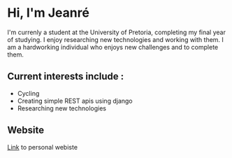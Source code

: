 # Hi, I'm Jeanré
 
I'm currenly a student at the University of Pretoria, completing my final year of studying. I enjoy researching new technologies and working with them. I am a hardworking individual who enjoys new challenges and to complete them.

## Current interests include : 
  - Cycling 
  - Creating simple REST apis using django
  - Researching new technologies

 


## Website
[Link](https://jayxd-2k.github.io/) to personal webiste
